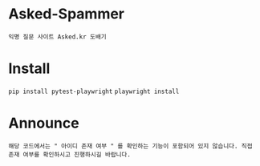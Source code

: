 # Asked-Spammer
``익명 질문 사이트 Asked.kr 도배기``

# Install
``pip install pytest-playwright``
``playwright install``

# Announce
``해당 코드에서는 " 아이디 존재 여부 " 를 확인하는 기능이 포함되어 있지 않습니다. 직접 존재 여부를 확인하시고 진행하시길 바랍니다.``
